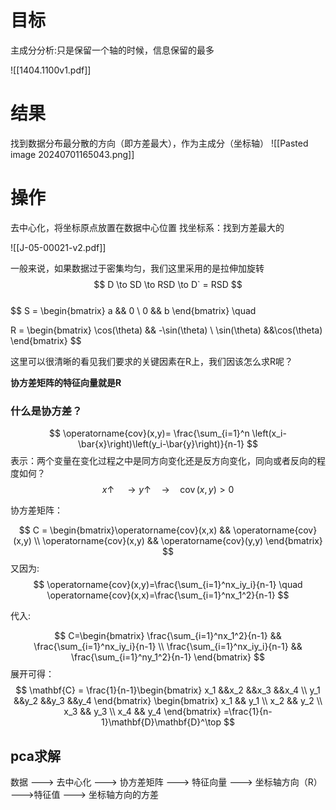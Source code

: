 
# 目标
主成分分析:只是保留一个轴的时候，信息保留的最多

![[1404.1100v1.pdf]]
# 结果
找到数据分布最分散的方向（即方差最大），作为主成分（坐标轴）
![[Pasted image 20240701165043.png]]
# 操作

去中心化，将坐标原点放置在数据中心位置
找坐标系：找到方差最大的


![[J-05-00021-v2.pdf]]

一般来说，如果数据过于密集均匀，我们这里采用的是拉伸加旋转
$$
D \to SD \to RSD \to D` = RSD
$$  
$$
S = \begin{bmatrix}
   a && 0 \\ 0 && b
\end{bmatrix}
\quad

R = \begin{bmatrix}
\cos(\theta) && -\sin(\theta) \\ \sin(\theta) &&\cos(\theta)
\end{bmatrix}
$$

这里可以很清晰的看见我们要求的关键因素在R上，我们因该怎么求R呢？

**协方差矩阵的特征向量就是R**

### 什么是协方差？


$$
\operatorname{cov}(x,y)= \frac{\sum_{i=1}^n \left(x_i-\bar{x}\right)\left(y_i-\bar{y}\right)}{n-1}
$$
表示：两个变量在变化过程之中是同方向变化还是反方向变化，同向或者反向的程度如何？
$$x \uparrow \quad \to y \uparrow \quad \to \quad \operatorname{cov}(x,y) > 0
$$

协方差矩阵：

$$
C = \begin{bmatrix}\operatorname{cov}(x,x) && \operatorname{cov}(x,y) \\
\operatorname{cov}(x,y) && \operatorname{cov}(y,y)
\end{bmatrix}
$$
又因为:
$$
\operatorname{cov}(x,y)=\frac{\sum_{i=1}^nx_iy_i}{n-1}
\quad
\operatorname{cov}(x,x)=\frac{\sum_{i=1}^nx_1^2}{n-1}
$$

代入:

$$ 
C=\begin{bmatrix}
\frac{\sum_{i=1}^nx_1^2}{n-1} &&
\frac{\sum_{i=1}^nx_iy_i}{n-1} \\
\frac{\sum_{i=1}^nx_iy_i}{n-1} &&
\frac{\sum_{i=1}^ny_1^2}{n-1}
\end{bmatrix}
$$
展开可得：
$$
\mathbf{C} = \frac{1}{n-1}\begin{bmatrix}
x_1 &&x_2 &&x_3 &&x_4 \\
y_1 &&y_2 &&y_3 &&y_4 
\end{bmatrix}
\begin{bmatrix}
x_1 && y_1 \\
x_2 && y_2 \\
x_3 && y_3 \\
x_4 && y_4
\end{bmatrix}
=\frac{1}{n-1}\mathbf{D}\mathbf{D}^\top
$$

## pca求解

数据 ---> 去中心化  ---> 协方差矩阵 ---> 特征向量  ---> 坐标轴方向（R）
                                --->特征值  --->  坐标轴方向的方差


